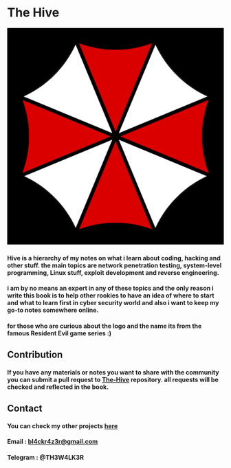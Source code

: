 # The Hive



![](.gitbook/assets/logo.png)

#### 

#### Hive is a hierarchy of my notes on what i learn about coding, hacking and other stuff. the main topics are network penetration testing, system-level programming, Linux stuff, exploit development and reverse engineering.

#### i am by no means an expert in any of these topics and the only reason i write this book is to help other rookies to have an idea of where to start and what to learn first in cyber security world and also i want to keep my go-to notes somewhere online. 

#### **for those who are curious about the logo and the name its from the famous Resident Evil game series :\)**

## Contribution

#### If you have any materials or notes you want to share with the community you can submit a pull request to [The-Hive](https://github.com/7h3w4lk3r/THE_HIVE) repository. all requests will be checked and reflected in the book.

## **Contact**

#### You can check my other projects [here](https://github.com/7h3w4lk3r)

####  Email : bl4ckr4z3r@gmail.com 

####  Telegram : @TH3W4LK3R

